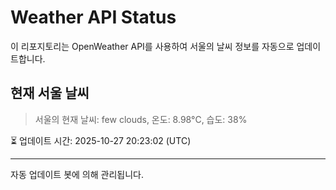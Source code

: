 
# Weather API Status

이 리포지토리는 OpenWeather API를 사용하여 서울의 날씨 정보를 자동으로 업데이트합니다.

## 현재 서울 날씨
> 서울의 현재 날씨: few clouds, 온도: 8.98°C, 습도: 38%

⏳ 업데이트 시간: 2025-10-27 20:23:02 (UTC)

---
자동 업데이트 봇에 의해 관리됩니다.
